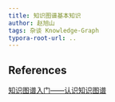 ```yaml
---
title: 知识图谱基本知识
author: 赵旭山
tags: 杂谈 Knowledge-Graph
typora-root-url: ..
---
```





## References

[知识图谱入门——认识知识图谱](https://zhuanlan.zhihu.com/p/396516565)
